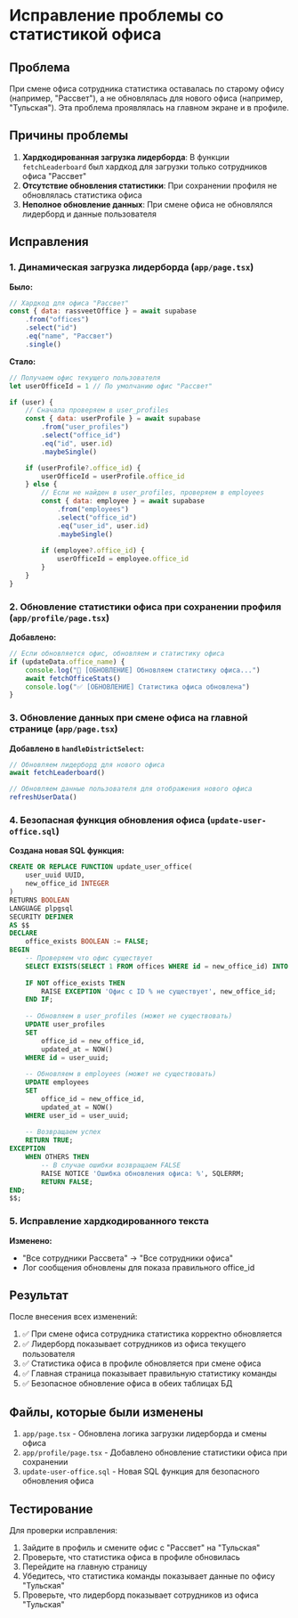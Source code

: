 # Исправление проблемы со статистикой офиса

## Проблема
При смене офиса сотрудника статистика оставалась по старому офису (например, "Рассвет"), а не обновлялась для нового офиса (например, "Тульская"). Эта проблема проявлялась на главном экране и в профиле.

## Причины проблемы

1. **Хардкодированная загрузка лидерборда**: В функции `fetchLeaderboard` был хардкод для загрузки только сотрудников офиса "Рассвет"
2. **Отсутствие обновления статистики**: При сохранении профиля не обновлялась статистика офиса
3. **Неполное обновление данных**: При смене офиса не обновлялся лидерборд и данные пользователя

## Исправления

### 1. Динамическая загрузка лидерборда (`app/page.tsx`)

**Было:**
```javascript
// Хардкод для офиса "Рассвет"
const { data: rassveetOffice } = await supabase
    .from("offices")
    .select("id")
    .eq("name", "Рассвет")
    .single()
```

**Стало:**
```javascript
// Получаем офис текущего пользователя
let userOfficeId = 1 // По умолчанию офис "Рассвет"

if (user) {
    // Сначала проверяем в user_profiles
    const { data: userProfile } = await supabase
        .from("user_profiles")
        .select("office_id")
        .eq("id", user.id)
        .maybeSingle()

    if (userProfile?.office_id) {
        userOfficeId = userProfile.office_id
    } else {
        // Если не найден в user_profiles, проверяем в employees
        const { data: employee } = await supabase
            .from("employees")
            .select("office_id")
            .eq("user_id", user.id)
            .maybeSingle()
        
        if (employee?.office_id) {
            userOfficeId = employee.office_id
        }
    }
}
```

### 2. Обновление статистики офиса при сохранении профиля (`app/profile/page.tsx`)

**Добавлено:**
```javascript
// Если обновляется офис, обновляем и статистику офиса
if (updateData.office_name) {
    console.log("🏢 [ОБНОВЛЕНИЕ] Обновляем статистику офиса...")
    await fetchOfficeStats()
    console.log("✅ [ОБНОВЛЕНИЕ] Статистика офиса обновлена")
}
```

### 3. Обновление данных при смене офиса на главной странице (`app/page.tsx`)

**Добавлено в `handleDistrictSelect`:**
```javascript
// Обновляем лидерборд для нового офиса
await fetchLeaderboard()

// Обновляем данные пользователя для отображения нового офиса
refreshUserData()
```

### 4. Безопасная функция обновления офиса (`update-user-office.sql`)

**Создана новая SQL функция:**
```sql
CREATE OR REPLACE FUNCTION update_user_office(
    user_uuid UUID,
    new_office_id INTEGER
)
RETURNS BOOLEAN
LANGUAGE plpgsql
SECURITY DEFINER
AS $$
DECLARE
    office_exists BOOLEAN := FALSE;
BEGIN
    -- Проверяем что офис существует
    SELECT EXISTS(SELECT 1 FROM offices WHERE id = new_office_id) INTO office_exists;
    
    IF NOT office_exists THEN
        RAISE EXCEPTION 'Офис с ID % не существует', new_office_id;
    END IF;
    
    -- Обновляем в user_profiles (может не существовать)
    UPDATE user_profiles 
    SET 
        office_id = new_office_id,
        updated_at = NOW()
    WHERE id = user_uuid;
    
    -- Обновляем в employees (может не существовать)
    UPDATE employees 
    SET 
        office_id = new_office_id,
        updated_at = NOW()
    WHERE user_id = user_uuid;
    
    -- Возвращаем успех
    RETURN TRUE;
EXCEPTION
    WHEN OTHERS THEN
        -- В случае ошибки возвращаем FALSE
        RAISE NOTICE 'Ошибка обновления офиса: %', SQLERRM;
        RETURN FALSE;
END;
$$;
```

### 5. Исправление хардкодированного текста

**Изменено:**
- "Все сотрудники Рассвета" → "Все сотрудники офиса"
- Лог сообщения обновлены для показа правильного office_id

## Результат

После внесения всех изменений:

1. ✅ При смене офиса сотрудника статистика корректно обновляется
2. ✅ Лидерборд показывает сотрудников из офиса текущего пользователя
3. ✅ Статистика офиса в профиле обновляется при смене офиса
4. ✅ Главная страница показывает правильную статистику команды
5. ✅ Безопасное обновление офиса в обеих таблицах БД

## Файлы, которые были изменены

1. `app/page.tsx` - Обновлена логика загрузки лидерборда и смены офиса
2. `app/profile/page.tsx` - Добавлено обновление статистики офиса при сохранении
3. `update-user-office.sql` - Новая SQL функция для безопасного обновления офиса

## Тестирование

Для проверки исправления:
1. Зайдите в профиль и смените офис с "Рассвет" на "Тульская"
2. Проверьте, что статистика офиса в профиле обновилась
3. Перейдите на главную страницу
4. Убедитесь, что статистика команды показывает данные по офису "Тульская"
5. Проверьте, что лидерборд показывает сотрудников из офиса "Тульская" 
